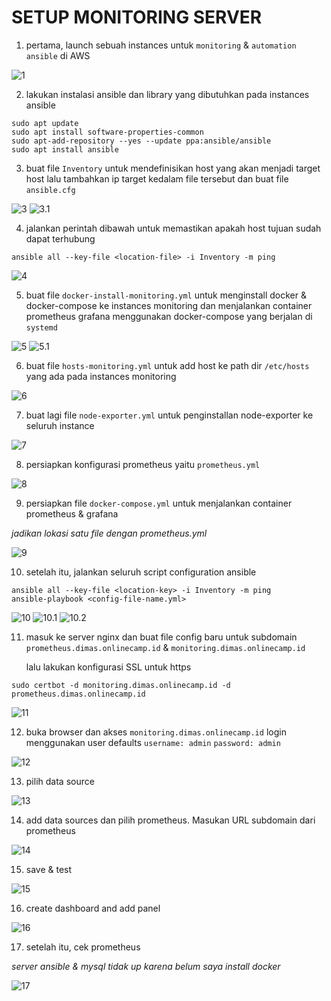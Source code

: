 # SETUP MONITORING SERVER

1. pertama, launch sebuah instances untuk `monitoring` & `automation ansible` di AWS

![1](assets/01.png)

2. lakukan instalasi ansible dan library yang dibutuhkan pada instances ansible

```
sudo apt update
sudo apt install software-properties-common
sudo apt-add-repository --yes --update ppa:ansible/ansible
sudo apt install ansible
```

3. buat file `Inventory` untuk mendefinisikan host yang akan menjadi target host lalu tambahkan ip target kedalam file tersebut dan buat file `ansible.cfg`

![3](assets/02.png)
![3.1](assets/02-1.png)

4. jalankan perintah dibawah untuk memastikan apakah host tujuan sudah dapat terhubung

```
ansible all --key-file <location-file> -i Inventory -m ping
```

![4](assets/03.png)

5. buat file `docker-install-monitoring.yml` untuk menginstall docker & docker-compose ke instances monitoring dan menjalankan container prometheus grafana menggunakan docker-compose yang berjalan di `systemd`

![5](assets/04.png)
![5.1](assets/05.png)

6. buat file `hosts-monitoring.yml` untuk add host ke path dir `/etc/hosts` yang ada pada instances monitoring

![6](assets/06.png)

7. buat lagi file `node-exporter.yml` untuk penginstallan node-exporter ke seluruh instance

![7](assets/07.png)

8. persiapkan konfigurasi prometheus yaitu `prometheus.yml` 

![8](assets/08.png)

9. persiapkan file `docker-compose.yml` untuk menjalankan container prometheus & grafana

*jadikan lokasi satu file dengan prometheus.yml*

![9](assets/09.png)

10. setelah itu, jalankan seluruh script configuration ansible

```
ansible all --key-file <location-key> -i Inventory -m ping
ansible-playbook <config-file-name.yml> 
```

![10](assets/10.png)
![10.1](assets/11.png)
![10.2](assets/12.png)

11. masuk ke server nginx dan buat file config baru untuk subdomain `prometheus.dimas.onlinecamp.id` & `monitoring.dimas.onlinecamp.id`

    lalu lakukan konfigurasi SSL untuk https

```
sudo certbot -d monitoring.dimas.onlinecamp.id -d prometheus.dimas.onlinecamp.id
```

![11](assets/13.png)

12. buka browser dan akses `monitoring.dimas.onlinecamp.id` login menggunakan user defaults `username: admin` `password: admin`

![12](assets/14.png)

13. pilih data source

![13](assets/15.png)

14. add data sources dan pilih prometheus. Masukan URL subdomain dari prometheus

![14](assets/16.png)

15. save & test

![15](assets/17.png)

16. create dashboard and add panel

![16](assets/18.png)

17. setelah itu, cek prometheus

*server ansible & mysql tidak up karena belum saya install docker*

![17](assets/19.png)

 

